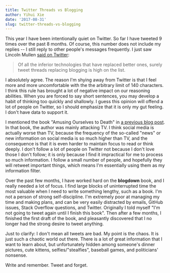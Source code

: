 ```yaml
---
title: Twitter Threads vs Blogging
author: Yihui Xie
date: '2017-08-31'
slug: twitter-threads-vs-blogging
---
```


This year I have been intentionally quiet on Twitter. So far I have tweeted 9 times over the past 8 months. Of course, this number does not include my replies -- I still reply to other people's messages frequently. I just saw Lincoln Mullen [said on Twitter](https://twitter.com/lincolnmullen/status/903268138791395328):

> Of all the inferior technologies that have replaced better ones, surely tweet threads replacing blogging is high on the list.

I absolutely agree. The reason I'm shying away from Twitter is that I feel more and more uncomfortable with the the arbitrary limit of 140 characters. I think this rule has brought a lot of negative impact on our reasoning abilities. When you are forced to say short sentences, you may develop a habit of thinking too quickly and shallowly. I guess this opinion will offend a lot of people on Twitter, so I should emphasize that it is only my gut feeling. I don't have data to support it.

I mentioned the book "Amusing Ourselves to Death" in [a previous blog post](/en/2017/05/gifs/). In that book, the author was mainly attacking TV. I think social media is actually worse than TV, because the frequency of the so-called "news" or new information on social media is so much higher than TV, and the consequence is that it is even harder to maintain focus to read or think deeply. I don't follow a lot of people on Twitter not because I don't love those I don't follow; it is only because I find it impractical for me to process so much information. I follow a small number of people, and hopefully they will retweet important things, which means I'm essentially using them as my information filter.

Over the past few months, I have worked hard on the **blogdown** book, and I really needed a lot of focus. I find large blocks of uninterrupted time the most valuable when I need to write something lengthy, such as a book. I'm not a person of strong self-discipline. I'm extremely poor at managing my time and making plans, and can be very easily distracted by emails, GitHub issues, Stack Overflow questions, and Twitter. Originally I told myself "I'm not going to tweet again until I finish this book". Then after a few months, I finished the first draft of the book, and pleasantly discovered that I no longer had the strong desire to tweet anything.

Just to clarify: I don't mean all tweets are bad. My point is the chaos. It is just such a chaotic world out there. There is a lot of great information that I want to learn about, but unfortunately hidden among someone's dinner pictures, cute kittens, selfies/"stealfies", baseball games, and politicians' nonsense.

Write and remember. Tweet and forget.
